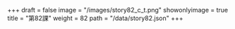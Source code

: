 +++
draft = false 
image = "/images/story82_c_t.png" 
showonlyimage = true 
title = "第82課" 
weight = 82 
path = "/data/story82.json" 
+++
